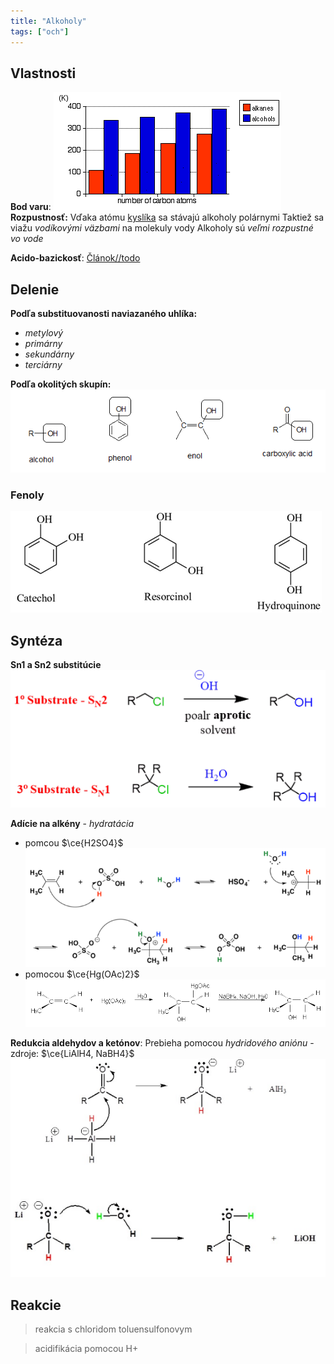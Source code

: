 ```yaml
---
title: "Alkoholy"
tags: ["och"]
---
```



## Vlastnosti

**Bod varu**:
![Bod varu zvýšený vďaka vodíkovým väzbám](attachments/bod-varu-alkoholy.png)
**Rozpustnosť:**
Vďaka atómu [kyslíka](kyslík.md) sa stávajú alkoholy polárnymi
Taktiež sa viažu *vodíkovými väzbami* na molekuly vody
Alkoholy sú *veľmi rozpustné vo vode*

**Acido-bazickosť**:
[Článok//todo](https://chem.libretexts.org/Bookshelves/Organic_Chemistry/Map:_Organic_Chemistry_(Wade)/13:_Structure_and_Synthesis_of_Alcohols/13.05:_Acidity_of_Alcohols_and_Phenols)

## Delenie
**Podľa substituovanosti naviazaného uhlíka:**
- *metylový*
- *primárny*
- *sekundárny*
- *terciárny*

**Podľa okolitých skupín:**
![Enol forma tautomerizuje do keto formy](attachments/alkoholy-delenie.png)

### Fenoly
![](../../attachments/fenoly.png)

## Syntéza
**Sn1 a Sn2 substitúcie**
![](attachments/sn12-synteza-alkoholy.png)

**Adície na alkény** - *hydratácia*
- pomcou $\ce{H2SO4}$
![|600](attachments/hydratácia-adícia.png)
- pomocou $\ce{Hg(OAc)2}$
![Oxymerkuracia je stereošpecifická a regioselektívna|700](attachments/oxymerkuracia-alkoholy.png)

**Redukcia aldehydov a ketónov**:
Prebieha pomocou *hydridového aniónu* - zdroje: $\ce{LiAlH4, NaBH4}$
![](attachments/redukcia-ketonov-na-alkoholy.png)


## Reakcie
> reakcia s chloridom toluensulfonovym

> acidifikácia pomocou H+